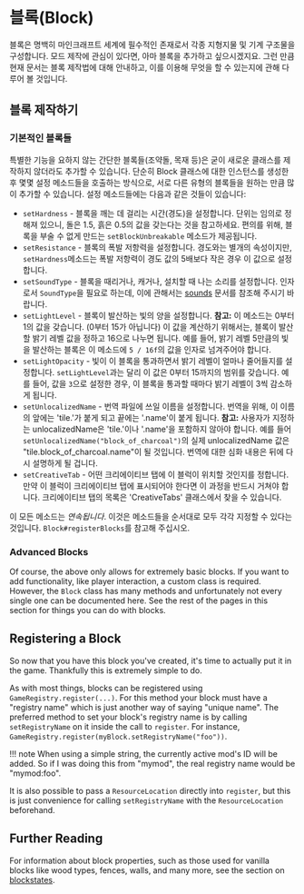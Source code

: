 블록(Block)
======

블록은 명백히 마인크래프트 세계에 필수적인 존재로서 각종 지형지물 및 기계 구조물을 구성합니다. 모드 제작에 관심이 있다면, 아마 블록을 추가하고 싶으시겠지요. 그런 만큼 현재 문서는 블록 제작법에 대해 안내하고, 이를 이용해 무엇을 할 수 있는지에 관해 다루어 볼 것입니다.

블록 제작하기
----------------

### 기본적인 블록들

특별한 기능을 요하지 않는 간단한 블록들(조약돌, 목재 등)은 굳이 새로운 클래스를 제작하지 않더라도 추가할 수 있습니다. 단순히 Block 클래스에 대한 인스턴스를 생성한 후 몇몇 설정 메소드들을 호출하는 방식으로, 서로 다른 유형의 블록들을 원하는 만큼 많이 추가할 수 있습니다. 설정 메소드들에는 다음과 같은 것들이 있습니다:

- `setHardness` - 블록을 깨는 데 걸리는 시간(경도)을 설정합니다. 단위는 임의로 정해져 있으니, 돌은 1.5, 흙은 0.5의 값을 갖는다는 것을 참고하세요. 편의를 위해, 블록을 부술 수 없게 만드는 `setBlockUnbreakable` 메소드가 제공됩니다.
- `setResistance` - 블록의 폭발 저항력을 설정합니다. 경도와는 별개의 속성이지만, `setHardness`메소드는 폭발 저항력이 경도 값의 5배보다 작은 경우 이 값으로 설정합니다.
- `setSoundType` - 블록을 때리거나, 캐거나, 설치할 때 나는 소리를 설정합니다. 인자로서 `SoundType`을 필요로 하는데, 이에 관해서는 [sounds] 문서를 참조해 주시기 바랍니다.
- `setLightLevel` - 블록이 발산하는 빛의 양을 설정합니다. **참고:** 이 메소드는 0부터 1의 값을 갖습니다. (0부터 15가 아닙니다) 이 값을 계산하기 위해서는, 블록이 발산할 밝기 레벨 값을 정하고 16으로 나누면 됩니다. 예를 들어, 밝기 레벨 5만큼의 빛을 발산하는 블록은 이 메소드에 `5 / 16f`의 값을 인자로 넘겨주어야 합니다.
- `setLightOpacity` - 빛이 이 블록을 통과하면서 밝기 레벨이 얼마나 줄어들지를 설정합니다. `setLightLevel`과는 달리 이 값은 0부터 15까지의 범위를 갖습니다. 예를 들어, 값을 `3`으로 설정한 경우, 이 블록을 통과할 때마다 밝기 레벨이 3씩 감소하게 됩니다.
- `setUnlocalizedName` - 번역 파일에 쓰일 이름을 설정합니다. 번역을 위해, 이 이름의 앞에는 'tile.'가 붙게 되고 끝에는 '.name'이 붙게 됩니다. **참고:** 사용자가 지정하는 unlocalizedName은 'tile.'이나 '.name'을 포함하지 않아야 합니다. 예를 들어 `setUnlocalizedName("block_of_charcoal")`의 실제 unlocalizedName 값은 "tile.block_of_charcoal.name"이 될 것입니다. 번역에 대한 심화 내용은 뒤에 다시 설명하게 될 겁니다.
- `setCreativeTab` - 어떤 크리에이티브 탭에 이 블럭이 위치할 것인지를 정합니다. 만약 이 블럭이 크리에이티브 탭에 표시되어야 한다면 이 과정을 반드시 거쳐야 합니다. 크리에이티브 탭의 목록은 'CreativeTabs' 클래스에서 찾을 수 있습니다.

이 모든 메소드는 *연속됩니다*. 이것은 메소드들을 순서대로 모두 각각 지정할 수 있다는 것입니다. `Block#registerBlocks`를 참고해 주십시오.

### Advanced Blocks

Of course, the above only allows for extremely basic blocks. If you want to add functionality, like player interaction, a custom class is required. However, the `Block` class has many methods and unfortunately not every single one can be documented here. See the rest of the pages in this section for things you can do with blocks.

Registering a Block
-------------------

So now that you have this block you've created, it's time to actually put it in the game. Thankfully this is extremely simple to do.

As with most things, blocks can be registered using `GameRegistry.register(...)`. For this method your block must have a "registry name" which is just another way of saying "unique name". The preferred method to set your block's registry name is by calling `setRegistryName` on it inside the call to `register`. For instance, `GameRegistry.register(myBlock.setRegistryName("foo"))`.

!!! note
    When using a simple string, the currently active mod's ID will be added. So if I was doing this from "mymod", the real registry name would be "mymod:foo".

It is also possible to pass a `ResourceLocation` directly into `register`, but this is just convenience for calling `setRegistryName` with the `ResourceLocation` beforehand.

Further Reading
---------------

For information about block properties, such as those used for vanilla blocks like wood types, fences, walls, and many more, see the section on [blockstates].

[sounds]: ../effects/sounds.md
[blockstates]: ../blockstates/states.md
